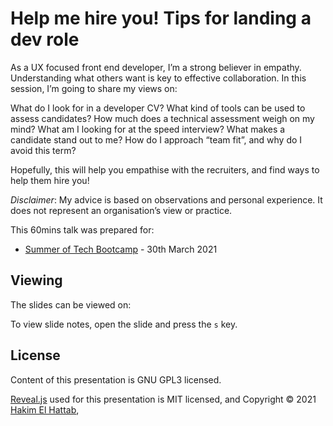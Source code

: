 # Help me hire you! Tips for landing a dev role

As a UX focused front end developer, I’m a strong believer in empathy. Understanding what others want is key to effective collaboration. In this session, I’m going to share my views on:

What do I look for in a developer CV?
What kind of tools can be used to assess candidates?
How much does a technical assessment weigh on my mind?
What am I looking for at the speed interview?
What makes a candidate stand out to me?
How do I approach “team fit”, and why do I avoid this term?

Hopefully, this will help you empathise with the recruiters, and find ways to help them hire you!

_Disclaimer_: My advice is based on observations and personal experience. It does not represent an organisation’s view or practice.

This 60mins talk was prepared for:
- [Summer of Tech Bootcamp](https://summeroftech.co.nz/) - 30th March 2021

## Viewing

The slides can be viewed on:


To view slide notes, open the slide and press the `s` key.

## License

Content of this presentation is GNU GPL3 licensed.

[Reveal.js](https://github.com/hakimel/reveal.js) used for this presentation is MIT licensed, and Copyright &copy; 2021 [Hakim El Hattab](http://hakim.se), 
